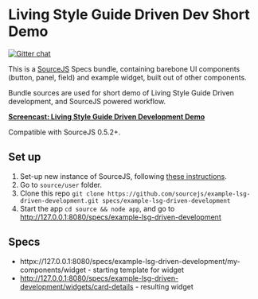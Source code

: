 # Living Style Guide Driven Dev Short Demo

[![Gitter chat](https://badges.gitter.im/gitterHQ/gitter.png)](https://gitter.im/sourcejs/Source)

This is a [SourceJS](http://sourcejs.com) Specs bundle, containing barebone UI components (button, panel, field) and example widget, built out of other components.

Bundle sources are used for short demo of Living Style Guide Driven development, and SourceJS powered workflow.

[**Screencast: Living Style Guide Driven Development Demo**](https://www.youtube.com/watch?v=KeR8Qhgyb6M)

Compatible with SourceJS 0.5.2+.

## Set up

1. Set-up new instance of SourceJS, following [these instructions](http://sourcejs.com/docs/base/#install).
2. Go to `source/user` folder.
3. Clone this repo `git clone https://github.com/sourcejs/example-lsg-driven-development.git specs/example-lsg-driven-development`
4. Start the app `cd source && node app`, and go to http://127.0.0.1:8080/specs/example-lsg-driven-development

## Specs

* httpx://127.0.0.1:8080/specs/example-lsg-driven-development/my-components/widget - starting template for widget
* http://127.0.0.1:8080/specs/example-lsg-driven-development/widgets/card-details - resulting widget
